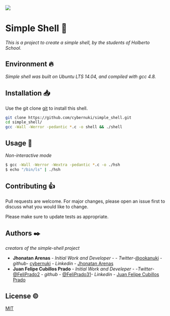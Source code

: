 ![](https://www.holbertonschool.com/holberton-logo.png)

# Simple Shell 📜

_This is a project to create a simple shell, by the students of Holberto School._

## Environment 🔥

_Simple shell was built on Ubuntu LTS 14.04, and compiled with gcc 4.8._

## Installation 📥

Use the git clone [git](https://git-scm.com/docs/git-clone) to install this shell.

```bash
git clone https://github.com/cybernuki/simple_shell.git
cd simple_shell/
gcc -Wall -Werror -pedantic *.c -o shell && ./shell
```

## Usage 🔩
_Non-interactive mode_
```bash
$ gcc -Wall -Werror -Wextra -pedantic *.c -o ./hsh
$ echo "/bin/ls" | ./hsh
```

## Contributing  👍

Pull requests are welcome. For major changes, please open an issue first to discuss what you would like to change.

Please make sure to update tests as appropriate.

## Authors ✒️

_creators of the simple-shell project_

* **Jhonatan Arenas** - *Initial Work and Developer* - - *Twitter*-[@ookanuki](https://twitter.com/ookanuki) -*github*- [cybernuki](https://github.com/cybernuki) - *Linkedin* - [Jhonatan Arenas](https://www.linkedin.com/in/jhonatan-arenas-24473718b/)
* **Juan Felipe Cubillos Prado** - *Initial Work and Develeper* - -*Twitter*- [@FeliPrado2](https://twitter.com/FeliPrado2) - *github* - [@FeliPrado31](https://github.com/FeliPrado31)- *Linkedin* - [Juan Felipe Cubillos Prado](https://www.linkedin.com/in/juan-felipe-cubillos-prado-312870180/)

## License ©️

[MIT](https://choosealicense.com/licenses/mit/)
